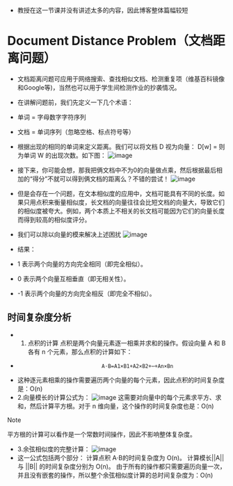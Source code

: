 - 教授在这一节课并没有讲述太多的内容，因此博客整体篇幅较短

# Document Distance Problem（文档距离问题）

- 文档距离问题可应用于网络搜索、查找相似文档、检测重复项（维基百科镜像和Google等)，当然也可以用于学生间检测作业的抄袭情况。
- 在讲解问题前，我们先定义一下几个术语：
-  单词 = 字母数字字符序列
-  文档 = 单词序列（忽略空格、标点符号等）

- 根据出现的相同的单词来定义距离。我们可以将文档 D 视为向量： D[w] = 则为单词 W 的出现次数。如下图：
![image](https://github.com/user-attachments/assets/45dfe931-e424-4ee5-baea-638d5b77c494)

- 接下来，你可能会想，那我把俩文档中不为0的向量做点乘，然后根据最后相加的“得分”不就可以得到俩文档的距离么？不错的尝试！
![image](https://github.com/user-attachments/assets/b41fc689-f2c6-45c5-8b99-868490f7ec3d)

- 但是会存在一个问题，在文本相似度的应用中，文档可能具有不同的长度。如果只用点积来衡量相似度，长文档的向量往往会比短文档的向量大，导致它们的相似度被夸大。例如，两个本质上不相关的长文档可能因为它们的向量长度而得到较高的相似度评分。

- 我们可以除以向量的模来解决上述困扰
![image](https://github.com/user-attachments/assets/6faf81f6-5bb4-483e-af9e-325054bc6ddc)
- 结果：
- 1 表示两个向量的方向完全相同（即完全相似）。
- 0 表示两个向量互相垂直（即无相关性）。
- -1 表示两个向量的方向完全相反（即完全不相似）。

## 时间复杂度分析
- 1. 点积的计算
 点积是两个向量元素逐一相乘并求和的操作。假设向量 A 和 B 各有 n 个元素，那么点积的计算如下：
-                                A⋅B=A1​×B1​+A2​×B2​+⋯+An​×Bn
- 这种逐元素相乘的操作需要遍历两个向量的每个元素，因此点积的时间复杂度是：O(n)
- 2.向量模长的计算公式为：
![image](https://github.com/user-attachments/assets/4997ceb4-96a0-4514-8cd7-2910f70463c7)
这需要对向量中的每个元素求平方、求和，然后计算平方根。对于 n 维向量，这个操作的时间复杂度也是：O(n)
> [!NOTE]
> 平方根的计算可以看作是一个常数时间操作，因此不影响整体复杂度。
- 3.余弦相似度的完整计算：
![image](https://github.com/user-attachments/assets/dfa4903c-7314-4249-b071-daef4f1ba5f8)
- 这一公式包括两个部分：
 计算点积 A⋅B的时间复杂度为 O(n)。
 计算模长||A||与 ||B|| 的时间复杂度分别为 O(n)。
 由于所有的操作都只需要遍历向量一次，并且没有嵌套的操作，所以整个余弦相似度计算的总时间复杂度为：O(n)